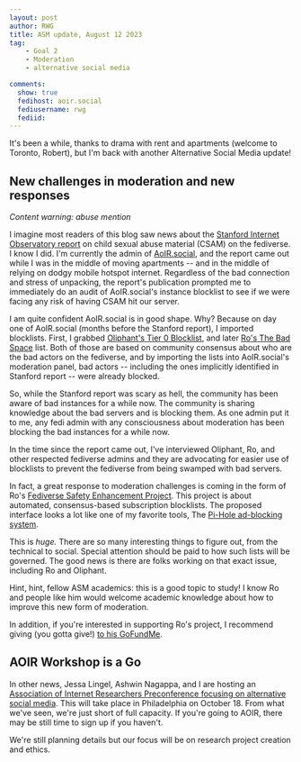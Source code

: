 ```yaml
---
layout: post
author: RWG
title: ASM update, August 12 2023
tag:
    - Goal 2
    - Moderation
    - alternative social media

comments:
  show: true
  fedihost: aoir.social
  fediusername: rwg
  fediid:
---
```


It's been a while, thanks to drama with rent and apartments (welcome to Toronto, Robert), but I'm back with another Alternative Social Media update!

<!-- more -->

## New challenges in moderation and new responses

*Content warning: abuse mention*

I imagine most readers of this blog saw news about the [Stanford Internet Observatory report](https://cyber.fsi.stanford.edu/io/news/addressing-child-exploitation-federated-social-media) on child sexual abuse material (CSAM) on the fediverse. I know I did. I'm currently the admin of [AoIR.social](https://aoir.social/), and the report came out while I was in the middle of moving apartments -- and in the middle of relying on dodgy mobile hotspot internet. Regardless of the bad connection and stress of unpacking, the report's publication prompted me to immediately do an audit of AoIR.social's instance blocklist to see if we were facing any risk of having CSAM hit our server.

I am quite confident AoIR.social is in good shape. Why? Because on day one of AoIR.social (months before the Stanford report), I imported blocklists. First, I grabbed [Oliphant's Tier 0 Blocklist](https://codeberg.org/oliphant/blocklists), and later [Ro's The Bad Space](https://thebad.space/) list. Both of those are based on community consensus about who are the bad actors on the fediverse, and by importing the lists into AoIR.social's moderation panel, bad actors -- including the ones implicitly identified in Stanford report -- were already blocked.

So, while the Stanford report was scary as hell, the community has been aware of bad instances for a while now. The community is sharing knowledge about the bad servers and is blocking them. As one admin put it to me, any fedi admin with any consciousness about moderation has been blocking the bad instances for a while now.

In the time since the report came out, I've interviewed Oliphant, Ro, and other respected fediverse admins and they are advocating for easier use of blocklists to prevent the fediverse from being swamped with bad servers.

In fact, a great response to moderation challenges is coming in the form of Ro's [Fediverse Safety Enhancement Project](https://nivenly.org/docs/papers/fsep/). This project is about automated, consensus-based subscription blocklists. The proposed interface looks a lot like one of my favorite tools, The [Pi-Hole ad-blocking system](https://pi-hole.net/).

This is *huge.* There are so many interesting things to figure out, from the technical to social. Special attention should be paid to how such lists will be governed. The good news is there are folks working on that exact issue, including Ro and Oliphant.

Hint, hint, fellow ASM academics: this is a good topic to study! I know Ro and people like him would welcome academic knowledge about how to improve this new form of moderation.

In addition, if you're interested in supporting Ro's project, I recommend giving (you gotta give!) [to his GoFundMe](https://www.gofundme.com/f/a-new-way-to-social-media).

## AOIR Workshop is a Go
In other news, Jessa Lingel, Ashwin Nagappa, and I are hosting an [Association of Internet Researchers Preconference focusing on alternative social media](https://aoir.org/aoir2023/preconfworkshops/). This will take place in Philadelphia on October 18. From what we've seen, we're just short of full capacity. If you're going to AOIR, there may be still time to sign up if you haven't.

We're still planning details but our focus will be on research project creation and ethics.
